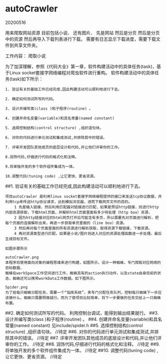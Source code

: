 # autoCrawler
20200516

用来爬取网站资源
目前包括小说、
还有图片、
先是网站
然后是分页
然后是分页中的资源
然后再导入下载列表进行下载。
需要有日志显示下载进度，需要下载文件到共享文件夹。

工作内容：
  爬取小说

为了加深理解，参照《代码大全》第一章，软件构建活动中的具体任务(task)，基于Linux socket套接字网络编程对爬虫软件进行重构。
软件构建活动中的具体任务(task)如下所示：

	1. 验证有关的基础工作已经完成,因此构建活动可以顺利地进行下去。
	
	2. 确定如何测试所写的代码。
	
	3. 设计并编写类(class )和子程序(routine) 。
	
	4. 创建并命名变量(variable)和具名常量(named constant)
	
	5. 选择控制结构(control structure) ,组织语句块。
	
	6. 对你的代码进行单元测试和集成测试,并排除其中的错误。
	
	7. 评审开发团队其他成员的底层设计和代码,并让他们评审你的工作。
	
	8.润饰代码,仔细进行代码的格式化和注释。
	
	9.将单独开发的多个软件组件集成为一体。
	
	10.调整代码(tuning code) ,让它更快、更省资源。
	

##1. 验证有关的基础工作已经完成,因此构建活动可以顺利地进行下去。

	项目autoCrawler 是利用linux socket套接字网络编程提供的接口来发送tcp协议数据，并利用tcp来传送http协议请求，达到模拟浏览器，进而下载网页文件的目的。
		1 先是输入链接，然后利用匹配器对链接进行匹配，如果是预设http链接，则进行http内部资源获取，下载html页面，并解析html页面里面有多少待处理（http box）资源，
		2 因为http链接对应的html网页打开后可能含有多页，所以需要先对页面进行解析，把每个页面的连接解析出来，再进一步获取单页里面的（line box）资源。
		3 然后再对每个页面里面的所有资源进行解析获取，取得资源下载链接，下载资源。
		4 再对资源类型进行匹配，如果是小说/图片则进入对应的资源处理函数进一步处理。最后生成目标文件。
	
	如图步骤所示
	
	autoCrawler.png
	本程序将使用面向对象的编程思维来进行构建，如图所示，设计一种蜘蛛，专门爬取对应网络的目标数据，
	蜘蛛在workSpace工作空间进行工作，蜘蛛具有的action执行动作，以及state自身目前的状态，蜘蛛还可以携带workData工作数据。如下图所示。
	
	Spider.png
	为了给每只蜘蛛分配任务，需要一个“指挥系统”，来专门分配任务队列，控制每只蜘蛛下一步应该做什么，蜘蛛只需要照做就行。而为了使项目比较简单，将下一步要做的任务交给上一只蜘蛛布置。
		
##2. 确定如何测试所写的代码。
	利用控制台调试，能得到输出结果就行。
##3. 设计并编写类(class )和子程序(routine) 。 
##4. 创建并命名变量(variable)和具名常量(named constant)
   见include/spider.h
##5. 选择控制结构(control structure) ,组织语句块。
	//待定
##6. 对你的代码进行单元测试和集成测试,并排除其中的错误。
	//待定
##7. 评审开发团队其他成员的底层设计和代码,并让他们评审你的工作。
	//待定
##8. 润饰代码,仔细进行代码的格式化和注释。
	//待定
##9. 将单独开发的多个软件组件集成为一体。
	//待定
##10. 调整代码(tuning code) ,让它更快、更省资源。
	//待定

